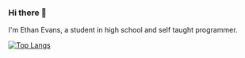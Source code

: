 ### Hi there 👋

I'm Ethan Evans, a student in high school and self taught programmer.

[![Top Langs](https://github-readme-stats.vercel.app/api/top-langs/?username=ethanavatar&layout=compact&hide=brainfuck&theme=dark)](https://github.com/ethanavatar)

<!--
**ethanavatar/ethanavatar** is a ✨ _special_ ✨ repository because its `README.md` (this file) appears on your GitHub profile.

Here are some ideas to get you started:

- 🔭 I’m currently working on ...
- 🌱 I’m currently learning ...
- 👯 I’m looking to collaborate on ...
- 🤔 I’m looking for help with ...
- 💬 Ask me about ...
- 📫 How to reach me: ...
- 😄 Pronouns: ...
- ⚡ Fun fact: ...
-->
